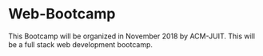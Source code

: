 # Web-Bootcamp
This Bootcamp will be organized in November 2018 by ACM-JUIT. This will be a full stack web development bootcamp.
